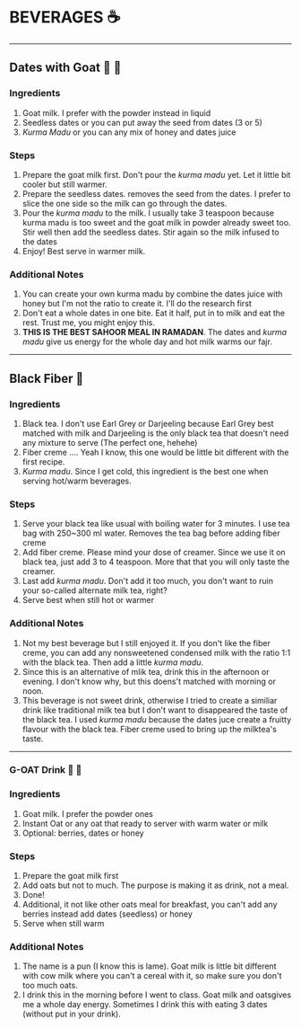 # BEVERAGES :coffee:

---

## Dates with Goat :goat: :tea:

### Ingredients

1. Goat milk. I prefer with the powder instead in liquid
2. Seedless dates or you can put away the seed from dates (3 or 5)
3. *Kurma Madu* or you can any mix of honey and dates juice

### Steps

1. Prepare the goat milk first. Don't pour the *kurma madu* yet. Let it little bit cooler but still warmer.
2. Prepare the seedless dates. removes the seed from the dates. I prefer to slice the one side so the milk can go through the dates.
3. Pour the *kurma madu* to the milk. I usually take 3 teaspoon because kurma madu is too sweet and the goat milk in powder already sweet too. Stir well then add the seedless dates. Stir again so the milk infused to the dates
4. Enjoy! Best serve in warmer milk.

### Additional Notes

1. You can create your own kurma madu by combine the dates juice with honey but I'm not the ratio to create it. I'll do the research first
2. Don't eat a whole dates in one bite. Eat it half, put in to milk and eat the rest. Trust me, you might enjoy this.
3. **THIS IS THE BEST SAHOOR MEAL IN RAMADAN**. The dates and *kurma madu* give us energy for the whole day and hot milk warms our fajr.

---

## Black Fiber :tea:	

### Ingredients

1. Black tea. I don't use Earl Grey or Darjeeling because Earl Grey best matched with milk and Darjeeling is the only black tea that doesn't need any mixture to serve (The perfect one, hehehe)
2. Fiber creme .... Yeah I know, this one would be little bit different with the first recipe.
3. *Kurma madu*. Since I get cold, this ingredient is the best one when serving hot/warm beverages.

### Steps

1. Serve your black tea like usual with boiling water for 3 minutes. I use tea bag with 250~300 ml water. Removes the tea bag before adding fiber creme
2. Add fiber creme. Please mind your dose of creamer. Since we use it on black tea, just add 3 to 4 teaspoon. More that that you will only taste the creamer.
3. Last add *kurma madu*. Don't add it too much, you don't want to ruin your so-called alternate milk tea, right?
4. Serve best when still hot or warmer

### Additional Notes

1. Not my best beverage but I still enjoyed it. If you don't like the fiber creme, you can add any nonsweetened condensed milk with the ratio 1:1 with the black tea. Then add a little *kurma madu*.
2. Since this is an alternative of mlik tea, drink this in the afternoon or evening. I don't know why, but this doens't matched with morning or noon.
3. This beverage is not sweet drink, otherwise I tried to create a similiar drink like traditional milk tea but I don't want to disappeared the taste of the black tea. I used *kurma madu* because the dates juce create a fruitty flavour with the black tea. Fiber creme used to bring up the milktea's taste.

---
### G-OAT Drink :goat: :tea:

### Ingredients

1. Goat milk. I prefer the powder ones
2. Instant Oat or any oat that ready to server with warm water or milk
3. Optional: berries, dates or honey

### Steps
1. Prepare the goat milk first
2. Add oats but not to much. The purpose is making it as drink, not a meal.
3. Done!
4. Additional, it not like other oats meal for breakfast, you can't add any berries instead add dates (seedless) or honey
5. Serve when still warm

### Additional Notes

1. The name is a pun (I know this is lame). Goat milk is little bit different with cow milk where you can't a cereal with it, so make sure you don't too much oats. 
2. I drink this in the morning before I went to class. Goat milk and oatsgives me a whole day energy. Sometimes I drink this with eating 3 dates (without put in your drink).
